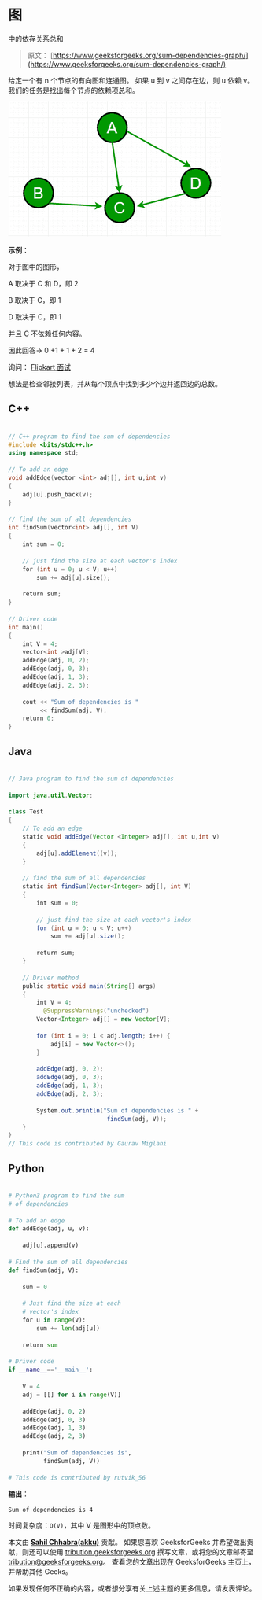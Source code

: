 # 图

中的依存关系总和

> 原文： [https://www.geeksforgeeks.org/sum-dependencies-graph/](https://www.geeksforgeeks.org/sum-dependencies-graph/)

给定一个有 n 个节点的有向图和连通图。 如果 u 到 v 之间存在边，则 u 依赖 v。我们的任务是找出每个节点的依赖项总和。

![](img/861b9765248f37fc18c5a58502341020.png)

**示例**：

对于图中的图形，

A 取决于 C 和 D，即 2

B 取决于 C，即 1

D 取决于 C，即 1

并且 C 不依赖任何内容。

因此回答-> 0 +1 + 1 + 2 = 4

询问： [Flipkart 面试](https://www.geeksforgeeks.org/flipkart-interview-set-11/)

想法是检查邻接列表，并从每个顶点中找到多少个边并返回边的总数。

## C++

```cpp

// C++ program to find the sum of dependencies 
#include <bits/stdc++.h> 
using namespace std; 

// To add an edge 
void addEdge(vector <int> adj[], int u,int v) 
{ 
    adj[u].push_back(v); 
} 

// find the sum of all dependencies 
int findSum(vector<int> adj[], int V) 
{ 
    int sum = 0; 

    // just find the size at each vector's index 
    for (int u = 0; u < V; u++) 
        sum += adj[u].size(); 

    return sum; 
} 

// Driver code 
int main() 
{ 
    int V = 4; 
    vector<int >adj[V]; 
    addEdge(adj, 0, 2); 
    addEdge(adj, 0, 3); 
    addEdge(adj, 1, 3); 
    addEdge(adj, 2, 3); 

    cout << "Sum of dependencies is "
         << findSum(adj, V); 
    return 0; 
} 

```

## Java

```java

// Java program to find the sum of dependencies 

import java.util.Vector; 

class Test 
{ 
    // To add an edge 
    static void addEdge(Vector <Integer> adj[], int u,int v) 
    { 
        adj[u].addElement((v)); 
    } 

    // find the sum of all dependencies 
    static int findSum(Vector<Integer> adj[], int V) 
    { 
        int sum = 0; 

        // just find the size at each vector's index 
        for (int u = 0; u < V; u++) 
            sum += adj[u].size(); 

        return sum; 
    } 

    // Driver method 
    public static void main(String[] args)  
    { 
        int V = 4; 
          @SuppressWarnings("unchecked") 
        Vector<Integer> adj[] = new Vector[V]; 

        for (int i = 0; i < adj.length; i++) { 
            adj[i] = new Vector<>(); 
        } 

        addEdge(adj, 0, 2); 
        addEdge(adj, 0, 3); 
        addEdge(adj, 1, 3); 
        addEdge(adj, 2, 3); 

        System.out.println("Sum of dependencies is " + 
                            findSum(adj, V)); 
    } 
} 
// This code is contributed by Gaurav Miglani 

```

## Python

```py

# Python3 program to find the sum  
# of dependencies 

# To add an edge 
def addEdge(adj, u, v): 

    adj[u].append(v) 

# Find the sum of all dependencies 
def findSum(adj, V): 

    sum = 0

    # Just find the size at each  
    # vector's index 
    for u in range(V): 
        sum += len(adj[u]) 

    return sum

# Driver code 
if __name__=='__main__': 

    V = 4
    adj = [[] for i in range(V)] 

    addEdge(adj, 0, 2) 
    addEdge(adj, 0, 3) 
    addEdge(adj, 1, 3) 
    addEdge(adj, 2, 3) 

    print("Sum of dependencies is", 
          findSum(adj, V)) 

# This code is contributed by rutvik_56

```

**输出**：

```
Sum of dependencies is 4
```

时间复杂度：`O(V)`，其中 V 是图形中的顶点数。

本文由 [**Sahil Chhabra(akku)**](https://www.facebook.com/sahil.chhabra.965) 贡献。 如果您喜欢 GeeksforGeeks 并希望做出贡献，则还可以使用 [tribution.geeksforgeeks.org](http://www.contribute.geeksforgeeks.org) 撰写文章，或将您的文章邮寄至 tribution@geeksforgeeks.org。 查看您的文章出现在 GeeksforGeeks 主页上，并帮助其他 Geeks。

如果发现任何不正确的内容，或者想分享有关上述主题的更多信息，请发表评论。

